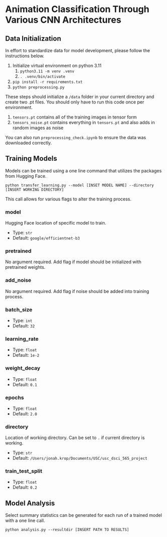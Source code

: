 # Animation Classification Through Various CNN Architectures

## Data Initialization
In effort to standardize data for model development, please follow the instructions below.

1. Initialize virtual environment on python 3.11
    1. `python3.11 -m venv .venv`
    2. `. .venv/bin/activate`
2. `pip install -r requirements.txt`
3. `python preprocessing.py`

These steps should initialize a `/data` folder in your current directory and create two .pt files. You should only have to run this code once per environment.

1. `tensors.pt` contains all of the training images in tensor form
2. `tensors_noise.pt` contains everything in `tensors.pt` and also adds in random images as noise

You can also run `preprocessing_check.ipynb` to ensure the data was downloaded correctly.

## Training Models
Models can be trained using a one line command that utilizes the packages from Hugging Face.

`python transfer_learning.py --model [INSET MODEL NAME] --directory [INSERT WORKING DIRECTORY]`

This call allows for various flags to alter the training process.

### model
Hugging Face location of specific model to train.

* Type: `str`
* Default: `google/efficientnet-b3`

### pretrained
No argument required. Add flag if model should be initialized with pretrained weights.

### add_noise
No argument required. Add flag if noise should be added into training process.

### batch_size
* Type: `int`
* Default: `32`

### learning_rate
* Type: `float`
* Default: `1e-2`

### weight_decay
* Type: `float`
* Default: `0.1`

### epochs
* Type: `float`
* Default: `2.0`

### directory
Location of working directory. Can be set to `.` if current directory is working.

* Type: `str`
* Default: `/Users/jonah.krop/Documents/USC/usc_dsci_565_project`

### train_test_split
* Type: `float`
* Default: `0.2`

## Model Analysis
Select summary statistics can be generated for each run of a trained model with a one line call.

`python analysis.py --resultdir [INSERT PATH TO RESULTS]`

